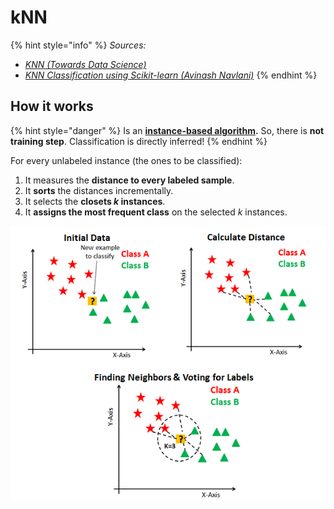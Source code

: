 # kNN

{% hint style="info" %}
_Sources:_

* [_KNN (Towards Data Science)_](https://towardsdatascience.com/knn-k-nearest-neighbors-1-a4707b24bd1d)
* [_KNN Classification using Scikit-learn (Avinash Navlani)_](https://www.datacamp.com/community/tutorials/k-nearest-neighbor-classification-scikit-learn)
{% endhint %}

## **How it works**

{% hint style="danger" %}
Is an [**instance-based algorithm**](../../../frequent-questions/instance-based-vs-model-based-learning.md#instance-based-learning)**.** So, there is **not training step**. Classification is directly inferred!
{% endhint %}

For every unlabeled instance (the ones to be classified):

1. It measures the **distance to every labeled sample**.
2. It **sorts** the distances incrementally.
3. It selects the **closets&#x20;**_**k**_**&#x20;instances**.
4. It **assigns the most frequent class** on the selected _k_ instances.

![Source: DataCamp](<../../../../.gitbook/assets/image (6) (1) (1).png>)
